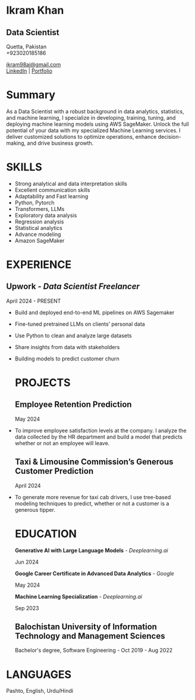 # Ikram Khan

## Data Scientist

Quetta, Pakistan  
\+923020185186

ikram98ai@gmail.com  
[LinkedIn](http://linkedin.com/in/ikram98ai)  | [Portfolio](https://ikram98ai.github.io/portfolio)

# **Summary**

As a Data Scientist with a robust background in data analytics, statistics, and machine learning, I specialize in developing, training, tuning, and deploying machine learning models using AWS SageMaker. Unlock the full potential of your data with my specialized Machine Learning services. I deliver customized solutions to optimize operations, enhance decision-making, and drive business growth.

# **SKILLS**

* Strong analytical and data interpretation skills   
* Excellent communication skills  
* Adaptability and Fast learning   
* Python, Pytorch  
* Transformers, LLMs  
* Exploratory data analysis  
* Regression analysis  
* Statistical analytics  
* Advance modeling  
* Amazon SageMaker

# **EXPERIENCE**

## **Upwork** *\- Data Scientist Freelancer*

April 2024 \- PRESENT

* Build and deployed end-to-end ML pipelines on AWS Sagemaker  
* Fine-tuned pretrained LLMs on clients’ personal data  
* Use Python to clean and analyze large datasets  
* Share insights from data with stakeholders  
* Building models to predict customer churn

  # **PROJECTS**

  ## **Employee Retention Prediction**

  May 2024

* To improve employee satisfaction levels at the company. I analyze the data collected by the HR department and build a model that predicts whether or not an employee will leave.

  ## **Taxi & Limousine Commission’s Generous Customer Prediction**

  April 2024

* To generate more revenue for taxi cab drivers, I use tree-based modeling techniques to predict, whether or not a customer is a generous tipper.

  # **EDUCATION**

  **Generative AI with Large Language Models** *\- Deeplearning.ai*

  Jun 2024

  **Google Career Certificate in Advanced Data Analytics** *\- Google*

  May 2024

  **Machine Learning Specialization** *\- Deeplearning.ai*

  Sep 2023

  ## **Balochistan University of Information Technology and Management Sciences**

  Bachelor's degree, Software Engineering \- Oct 2019 \- Aug 2022

# **LANGUAGES**

Pashto, English, Urdu/Hindi